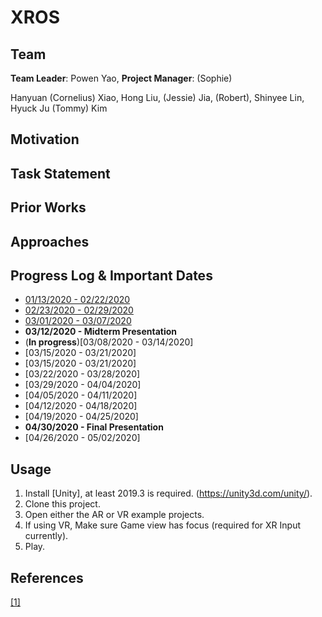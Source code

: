 # XROS
## Team
**Team Leader**: Powen Yao, **Project Manager**: (Sophie)

Hanyuan (Cornelius) Xiao, Hong Liu, (Jessie) Jia, (Robert), Shinyee Lin, Hyuck Ju (Tommy) Kim

## Motivation

## Task Statement

## Prior Works

## Approaches

## Progress Log & Important Dates
* [01/13/2020 - 02/22/2020](blog/log_02_22_20.html)
* [02/23/2020 - 02/29/2020](blog/log_02_29_20.html)
* [03/01/2020 - 03/07/2020](blog/log_03_07_20.html)
* **03/12/2020 - Midterm Presentation**
* (**In progress**)[03/08/2020 - 03/14/2020]
* [03/15/2020 - 03/21/2020]
* [03/15/2020 - 03/21/2020]
* [03/22/2020 - 03/28/2020]
* [03/29/2020 - 04/04/2020]
* [04/05/2020 - 04/11/2020]
* [04/12/2020 - 04/18/2020]
* [04/19/2020 - 04/25/2020]
* **04/30/2020 - Final Presentation**
* [04/26/2020 - 05/02/2020]

## Usage
1. Install [Unity], at least 2019.3 is required. (https://unity3d.com/unity/).
2. Clone this project.
3. Open either the AR or VR example projects.
5. If using VR, Make sure Game view has focus (required for XR Input currently).
6. Play.

## References
[[1]]() 

